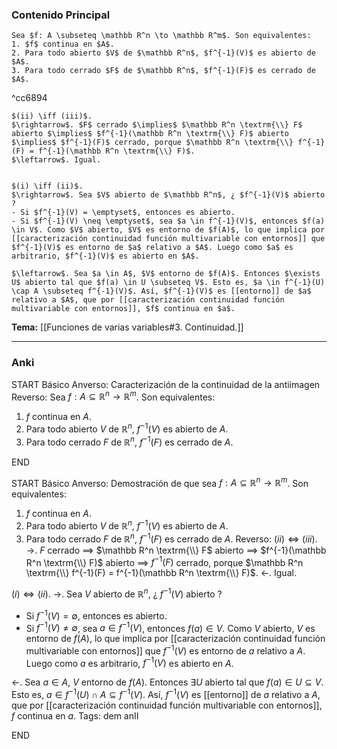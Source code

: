 ### Contenido Principal

```ad-proposition
Sea $f: A \subseteq \mathbb R^n \to \mathbb R^m$. Son equivalentes:
1. $f$ continua en $A$.
2. Para todo abierto $V$ de $\mathbb R^n$, $f^{-1}(V)$ es abierto de $A$.
3. Para todo cerrado $F$ de $\mathbb R^n$, $f^{-1}(F)$ es cerrado de $A$.
```

^cc6894

```ad-proof
$(ii) \iff (iii)$.
$\rightarrow$. $F$ cerrado $\implies$ $\mathbb R^n \textrm{\\} F$ abierto $\implies$ $f^{-1}(\mathbb R^n \textrm{\\} F)$ abierto $\implies$ $f^{-1}(F)$ cerrado, porque $\mathbb R^n \textrm{\\} f^{-1}(F) = f^{-1}(\mathbb R^n \textrm{\\} F)$. 
$\leftarrow$. Igual.


$(i) \iff (ii)$.
$\rightarrow$. Sea $V$ abierto de $\mathbb R^n$, ¿ $f^{-1}(V)$ abierto ?
- Si $f^{-1}(V) = \emptyset$, entonces es abierto.
- Si $f^{-1}(V) \neq \emptyset$, sea $a \in f^{-1}(V)$, entonces $f(a) \in V$. Como $V$ abierto, $V$ es entorno de $f(A)$, lo que implica por [[caracterización continuidad función multivariable con entornos]] que $f^{-1}(V)$ es entorno de $a$ relativo a $A$. Luego como $a$ es arbitrario, $f^{-1}(V)$ es abierto en $A$.

$\leftarrow$. Sea $a \in A$, $V$ entorno de $f(A)$. Entonces $\exists U$ abierto tal que $f(a) \in U \subseteq V$. Esto es, $a \in f^{-1}(U) \cap A \subseteq f^{-1}(V)$. Así, $f^{-1}(V)$ es [[entorno]] de $a$ relativo a $A$, que por [[caracterización continuidad función multivariable con entornos]], $f$ continua en $a$.
```

**Tema:** [[Funciones de varias variables#3. Continuidad.]]

---
### Anki

START
Básico
Anverso: Caracterización de la continuidad de la antiimagen
Reverso: Sea $f: A \subseteq \mathbb R^n \to \mathbb R^m$. Son equivalentes:
1. $f$ continua en $A$.
2. Para todo abierto $V$ de $\mathbb R^n$, $f^{-1}(V)$ es abierto de $A$.
3. Para todo cerrado $F$ de $\mathbb R^n$, $f^{-1}(F)$ es cerrado de $A$.
<!--ID: 1727966478918-->
END

START
Básico
Anverso: Demostración de que sea $f: A \subseteq \mathbb R^n \to \mathbb R^m$. Son equivalentes:
1. $f$ continua en $A$.
2. Para todo abierto $V$ de $\mathbb R^n$, $f^{-1}(V)$ es abierto de $A$.
3. Para todo cerrado $F$ de $\mathbb R^n$, $f^{-1}(F)$ es cerrado de $A$.
Reverso: 
$(ii) \iff (iii)$.
$\rightarrow$. $F$ cerrado $\implies$ $\mathbb R^n \textrm{\\} F$ abierto $\implies$ $f^{-1}(\mathbb R^n \textrm{\\} F)$ abierto $\implies$ $f^{-1}(F)$ cerrado, porque $\mathbb R^n \textrm{\\} f^{-1}(F) = f^{-1}(\mathbb R^n \textrm{\\} F)$. 
$\leftarrow$. Igual.


$(i) \iff (ii)$.
$\rightarrow$. Sea $V$ abierto de $\mathbb R^n$, ¿ $f^{-1}(V)$ abierto ?
- Si $f^{-1}(V) = \emptyset$, entonces es abierto.
- Si $f^{-1}(V) \neq \emptyset$, sea $a \in f^{-1}(V)$, entonces $f(a) \in V$. Como $V$ abierto, $V$ es entorno de $f(A)$, lo que implica por [[caracterización continuidad función multivariable con entornos]] que $f^{-1}(V)$ es entorno de $a$ relativo a $A$. Luego como $a$ es arbitrario, $f^{-1}(V)$ es abierto en $A$.

$\leftarrow$. Sea $a \in A$, $V$ entorno de $f(A)$. Entonces $\exists U$ abierto tal que $f(a) \in U \subseteq V$. Esto es, $a \in f^{-1}(U) \cap A \subseteq f^{-1}(V)$. Así, $f^{-1}(V)$ es [[entorno]] de $a$ relativo a $A$, que por [[caracterización continuidad función multivariable con entornos]], $f$ continua en $a$.
Tags: dem anII
<!--ID: 1728138052352-->
END
